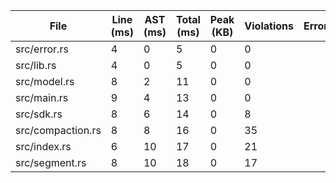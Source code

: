 | File | Line (ms) | AST (ms) | Total (ms) | Peak (KB) | Violations | Error | Warning |
|------|-----------|----------|-----------|----------|------------|-------|---------|
| src/error.rs | 4 | 0 | 5 | 0 | 0 |  |  |
| src/lib.rs | 4 | 0 | 5 | 0 | 0 |  |  |
| src/model.rs | 8 | 2 | 11 | 0 | 0 |  |  |
| src/main.rs | 9 | 4 | 13 | 0 | 0 |  |  |
| src/sdk.rs | 8 | 6 | 14 | 0 | 8 |  |  |
| src/compaction.rs | 8 | 8 | 16 | 0 | 35 |  |  |
| src/index.rs | 6 | 10 | 17 | 0 | 21 |  |  |
| src/segment.rs | 8 | 10 | 18 | 0 | 17 |  |  |

